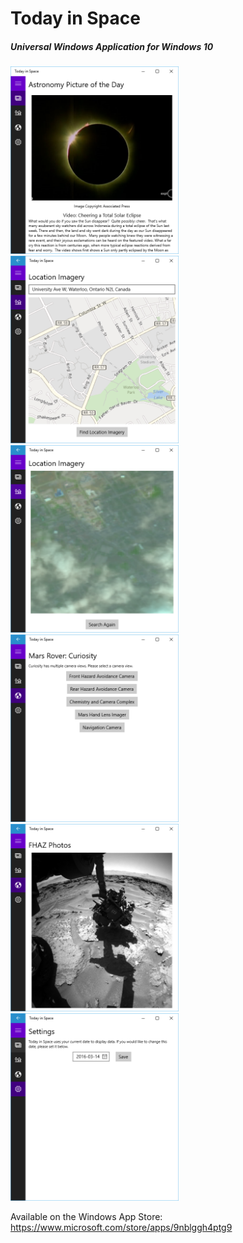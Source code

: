 # Today in Space
##### Universal Windows Application for Windows 10

<img src=/Screenshots/pc1.png height=300 />
<img src=/Screenshots/pc2.png height=300 />
<img src=/Screenshots/pc3.png height=300 />
<img src=/Screenshots/pc4.png height=300 />
<img src=/Screenshots/pc5.png height=300 />
<img src=/Screenshots/pc6.png height=300 />

Available on the Windows App Store: https://www.microsoft.com/store/apps/9nblggh4ptg9
